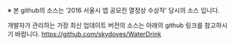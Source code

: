 ※ 본 github의 소스는 ‘2016 서울시 앱 공모전 열정상 수상작’ 당시의 소스 입니다.
 
개발자가 관리하는 가장 최신 업데이트 버전의 소스는 아래의 github 링크를 참고하시기 바랍니다.
https://github.com/skydoves/WaterDrink
